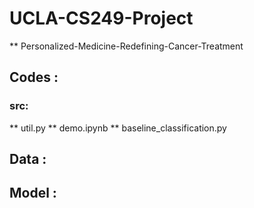 # UCLA-CS249-Project
** Personalized-Medicine-Redefining-Cancer-Treatment

## Codes :  
### src:
** util.py
** demo.ipynb
** baseline_classification.py

## Data :

## Model :
